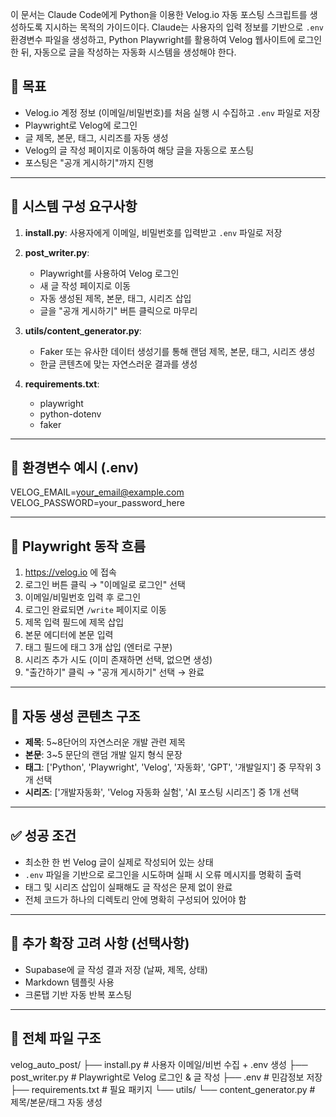 
이 문서는 Claude Code에게 Python을 이용한 Velog.io 자동 포스팅 스크립트를 생성하도록 지시하는 목적의 가이드이다. Claude는 사용자의 입력 정보를 기반으로 `.env` 환경변수 파일을 생성하고, Python Playwright를 활용하여 Velog 웹사이트에 로그인한 뒤, 자동으로 글을 작성하는 자동화 시스템을 생성해야 한다.

## 📌 목표

- Velog.io 계정 정보 (이메일/비밀번호)를 처음 실행 시 수집하고 `.env` 파일로 저장
- Playwright로 Velog에 로그인
- 글 제목, 본문, 태그, 시리즈를 자동 생성
- Velog의 글 작성 페이지로 이동하여 해당 글을 자동으로 포스팅
- 포스팅은 "공개 게시하기"까지 진행

---

## 🧱 시스템 구성 요구사항

1. **install.py**: 사용자에게 이메일, 비밀번호를 입력받고 `.env` 파일로 저장
2. **post_writer.py**:
   - Playwright를 사용하여 Velog 로그인
   - 새 글 작성 페이지로 이동
   - 자동 생성된 제목, 본문, 태그, 시리즈 삽입
   - 글을 "공개 게시하기" 버튼 클릭으로 마무리
3. **utils/content_generator.py**:
   - Faker 또는 유사한 데이터 생성기를 통해 랜덤 제목, 본문, 태그, 시리즈 생성
   - 한글 콘텐츠에 맞는 자연스러운 결과를 생성

4. **requirements.txt**:
   - playwright
   - python-dotenv
   - faker

---

## 🔐 환경변수 예시 (.env)

VELOG_EMAIL=your_email@example.com
VELOG_PASSWORD=your_password_here

---

## 🧠 Playwright 동작 흐름

1. https://velog.io 에 접속
2. 로그인 버튼 클릭 → "이메일로 로그인" 선택
3. 이메일/비밀번호 입력 후 로그인
4. 로그인 완료되면 `/write` 페이지로 이동
5. 제목 입력 필드에 제목 삽입
6. 본문 에디터에 본문 입력
7. 태그 필드에 태그 3개 삽입 (엔터로 구분)
8. 시리즈 추가 시도 (이미 존재하면 선택, 없으면 생성)
9. "출간하기" 클릭 → "공개 게시하기" 선택 → 완료

---

## 🧾 자동 생성 콘텐츠 구조

- **제목**: 5~8단어의 자연스러운 개발 관련 제목
- **본문**: 3~5 문단의 랜덤 개발 일지 형식 문장
- **태그**: ['Python', 'Playwright', 'Velog', '자동화', 'GPT', '개발일지'] 중 무작위 3개 선택
- **시리즈**: ['개발자동화', 'Velog 자동화 실험', 'AI 포스팅 시리즈'] 중 1개 선택

---

## ✅ 성공 조건

- 최소한 한 번 Velog 글이 실제로 작성되어 있는 상태
- `.env` 파일을 기반으로 로그인을 시도하며 실패 시 오류 메시지를 명확히 출력
- 태그 및 시리즈 삽입이 실패해도 글 작성은 문제 없이 완료
- 전체 코드가 하나의 디렉토리 안에 명확히 구성되어 있어야 함

---

## 🚀 추가 확장 고려 사항 (선택사항)

- Supabase에 글 작성 결과 저장 (날짜, 제목, 상태)
- Markdown 템플릿 사용
- 크론탭 기반 자동 반복 포스팅

---

## 📂 전체 파일 구조

velog_auto_post/
├── install.py # 사용자 이메일/비번 수집 + .env 생성
├── post_writer.py # Playwright로 Velog 로그인 & 글 작성
├── .env # 민감정보 저장
├── requirements.txt # 필요 패키지
└── utils/
└── content_generator.py # 제목/본문/태그 자동 생성